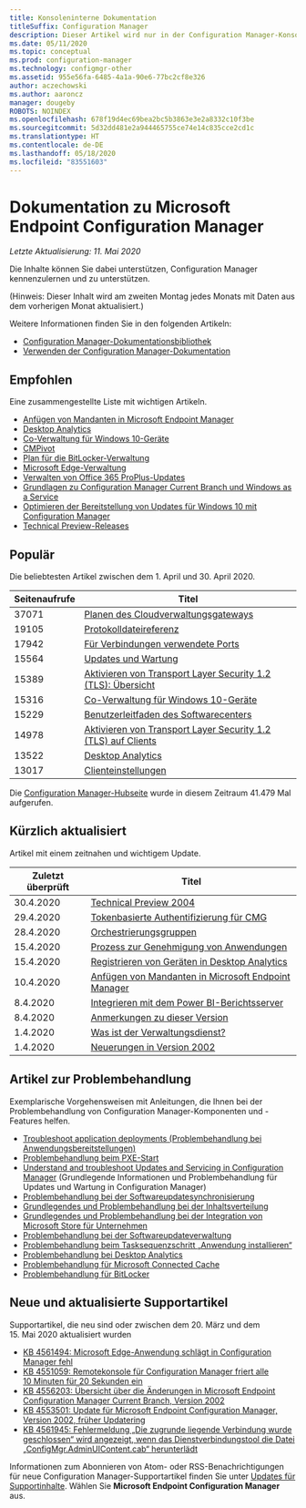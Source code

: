 ```yaml
---
title: Konsoleninterne Dokumentation
titleSuffix: Configuration Manager
description: Dieser Artikel wird nur in der Configuration Manager-Konsole angezeigt.
ms.date: 05/11/2020
ms.topic: conceptual
ms.prod: configuration-manager
ms.technology: configmgr-other
ms.assetid: 955e56fa-6485-4a1a-90e6-77bc2cf8e326
author: aczechowski
ms.author: aaroncz
manager: dougeby
ROBOTS: NOINDEX
ms.openlocfilehash: 678f19d4ec69bea2bc5b3863e3e2a8332c10f3be
ms.sourcegitcommit: 5d32dd481e2a944465755ce74e14c835cce2cd1c
ms.translationtype: HT
ms.contentlocale: de-DE
ms.lasthandoff: 05/18/2020
ms.locfileid: "83551603"
---
```

<!-- 
- Feature 1357546
- This page displays in-console, under the Community workspace, Documentation node. 
- Don't use any relative links; must be full https://docs.microsoft.com and language neutral
- Process: https://microsoft.sharepoint.com/teams/ConfigMgr/Documents/ContentPub/Data%20collection%20process%20for%20Feature%201357546%20In-console%20documentation.docx?web=1
-->

# <a name="microsoft-endpoint-configuration-manager-documentation"></a>Dokumentation zu Microsoft Endpoint Configuration Manager

*Letzte Aktualisierung: 11. Mai 2020*

Die Inhalte können Sie dabei unterstützen, Configuration Manager kennenzulernen und zu unterstützen.

(Hinweis: Dieser Inhalt wird am zweiten Montag jedes Monats mit Daten aus dem vorherigen Monat aktualisiert.)

Weitere Informationen finden Sie in den folgenden Artikeln:

- [Configuration Manager-Dokumentationsbibliothek](https://docs.microsoft.com/mem/configmgr)  
- [Verwenden der Configuration Manager-Dokumentation](https://docs.microsoft.com/mem/configmgr/core/understand/use-docs)

## <a name="recommended"></a>Empfohlen

Eine zusammengestellte Liste mit wichtigen Artikeln.

- [Anfügen von Mandanten in Microsoft Endpoint Manager](https://docs.microsoft.com/mem/configmgr/tenant-attach/device-sync-actions)
- [Desktop Analytics](https://docs.microsoft.com/mem/configmgr/desktop-analytics/overview)
- [Co-Verwaltung für Windows 10-Geräte](https://docs.microsoft.com/mem/configmgr/comanage/overview)  
- [CMPivot](https://docs.microsoft.com/mem/configmgr/core/servers/manage/cmpivot)  
- [Plan für die BitLocker-Verwaltung](https://docs.microsoft.com/mem/configmgr/protect/plan-design/bitlocker-management)  
- [Microsoft Edge-Verwaltung](https://docs.microsoft.com/mem/configmgr/apps/deploy-use/deploy-edge)  
- [Verwalten von Office 365 ProPlus-Updates](https://docs.microsoft.com/mem/configmgr/sum/deploy-use/manage-office-365-proplus-updates)  
- [Grundlagen zu Configuration Manager Current Branch und Windows as a Service](https://docs.microsoft.com/mem/configmgr/core/understand/configuration-manager-and-windows-as-service)
- [Optimieren der Bereitstellung von Updates für Windows 10 mit Configuration Manager](https://docs.microsoft.com/mem/configmgr/sum/deploy-use/optimize-windows-10-update-delivery)
- [Technical Preview-Releases](https://docs.microsoft.com/mem/configmgr/core/get-started/technical-preview)

## <a name="trending"></a>Populär

Die beliebtesten Artikel zwischen dem 1. April und 30. April 2020.

| Seitenaufrufe | Titel |
|------------|-------|
| 37071 | [Planen des Cloudverwaltungsgateways](https://docs.microsoft.com/mem/configmgr/core/clients/manage/cmg/plan-cloud-management-gateway) |
| 19105 | [Protokolldateireferenz](https://docs.microsoft.com/mem/configmgr/core/plan-design/hierarchy/log-files) |
| 17942 | [Für Verbindungen verwendete Ports](https://docs.microsoft.com/mem/configmgr/core/plan-design/hierarchy/ports) |
| 15564 | [Updates und Wartung](https://docs.microsoft.com/mem/configmgr/core/servers/manage/updates) |
| 15389 | [Aktivieren von Transport Layer Security 1.2 (TLS): Übersicht](https://docs.microsoft.com/mem/configmgr/core/plan-design/security/enable-tls-1-2) |
| 15316 | [Co-Verwaltung für Windows 10-Geräte](https://docs.microsoft.com/mem/configmgr/comanage/overview) |
| 15229 | [Benutzerleitfaden des Softwarecenters](https://docs.microsoft.com/mem/configmgr/core/understand/software-center) |
| 14978 | [Aktivieren von Transport Layer Security 1.2 (TLS) auf Clients](https://docs.microsoft.com/mem/configmgr/core/plan-design/security/enable-tls-1-2-client) |
| 13522 | [Desktop Analytics](https://docs.microsoft.com/mem/configmgr/desktop-analytics/overview) |
| 13017 | [Clienteinstellungen](https://docs.microsoft.com/mem/configmgr/core/clients/deploy/about-client-settings) |

Die [Configuration Manager-Hubseite](https://docs.microsoft.com/mem/configmgr/) wurde in diesem Zeitraum 41.479 Mal aufgerufen.

## <a name="recently-updated"></a>Kürzlich aktualisiert

Artikel mit einem zeitnahen und wichtigem Update.

| Zuletzt überprüft | Titel |
|---------------|-------|
| 30.4.2020 | [Technical Preview 2004](https://docs.microsoft.com/mem/configmgr/core/get-started/2020/technical-preview-2004) |
| 29.4.2020 | [Tokenbasierte Authentifizierung für CMG](https://docs.microsoft.com/mem/configmgr/core/clients/deploy/deploy-clients-cmg-token) |
| 28.4.2020 | [Orchestrierungsgruppen](https://docs.microsoft.com/mem/configmgr/sum/deploy-use/orchestration-groups) |
| 15.4.2020 | [Prozess zur Genehmigung von Anwendungen](https://docs.microsoft.com/mem/configmgr/develop/apps/application-approval-process) |
| 15.4.2020 | [Registrieren von Geräten in Desktop Analytics](https://docs.microsoft.com/mem/configmgr/desktop-analytics/enroll-devices) |
| 10.4.2020 | [Anfügen von Mandanten in Microsoft Endpoint Manager](https://docs.microsoft.com/mem/configmgr/tenant-attach/device-sync-actions) |
| 8\.4.2020 | [Integrieren mit dem Power BI-Berichtsserver](https://docs.microsoft.com/mem/configmgr/core/servers/manage/powerbi-report-server) |
| 8\.4.2020 | [Anmerkungen zu dieser Version](https://docs.microsoft.com/mem/configmgr/core/servers/deploy/install/release-notes) |
| 1\.4.2020 | [Was ist der Verwaltungsdienst?](https://docs.microsoft.com/mem/configmgr/develop/adminservice/overview) |
| 1\.4.2020 | [Neuerungen in Version 2002](https://docs.microsoft.com/mem/configmgr/core/plan-design/changes/whats-new-in-version-2002) |

## <a name="troubleshooting-articles"></a>Artikel zur Problembehandlung

Exemplarische Vorgehensweisen mit Anleitungen, die Ihnen bei der Problembehandlung von Configuration Manager-Komponenten und -Features helfen.

- [Troubleshoot application deployments (Problembehandlung bei Anwendungsbereitstellungen)](https://docs.microsoft.com/mem/configmgr/apps/understand/app-deployment-technical-reference)
- [Problembehandlung beim PXE-Start](https://support.microsoft.com/help/4468612)
- [Understand and troubleshoot Updates and Servicing in Configuration Manager](https://support.microsoft.com/help/4490424) (Grundlegende Informationen und Problembehandlung für Updates und Wartung in Configuration Manager)
- [Problembehandlung bei der Softwareupdatesynchronisierung](https://support.microsoft.com/help/10059)
- [Grundlegendes und Problembehandlung bei der Inhaltsverteilung](https://support.microsoft.com/help/4482728)
- [Grundlegendes und Problembehandlung bei der Integration von Microsoft Store für Unternehmen](https://docs.microsoft.com/mem/configmgr/apps/deploy-use/troubleshoot-microsoft-store-for-business-integration)
- [Problembehandlung bei der Softwareupdateverwaltung](https://support.microsoft.com/help/10680)
- [Problembehandlung beim Tasksequenzschritt „Anwendung installieren“](https://support.microsoft.com/help/18408/)
- [Problembehandlung bei Desktop Analytics](https://docs.microsoft.com/mem/configmgr/desktop-analytics/troubleshooting)
- [Problembehandlung für Microsoft Connected Cache](https://docs.microsoft.com/mem/configmgr/core/servers/deploy/configure/troubleshoot-microsoft-connected-cache)
- [Problembehandlung für BitLocker](https://docs.microsoft.com/mem/configmgr/protect/tech-ref/bitlocker/troubleshoot)

## <a name="new-and-updated-support-articles"></a>Neue und aktualisierte Supportartikel

Supportartikel, die neu sind oder zwischen dem 20. März und dem 15. Mai 2020 aktualisiert wurden

- [KB 4561494: Microsoft Edge-Anwendung schlägt in Configuration Manager fehl](https://support.microsoft.com/help/4561494)
- [KB 4551059: Remotekonsole für Configuration Manager friert alle 10 Minuten für 20 Sekunden ein](https://support.microsoft.com/help/4551059)
- [KB 4556203: Übersicht über die Änderungen in Microsoft Endpoint Configuration Manager Current Branch, Version 2002](https://support.microsoft.com/help/4556203)
- [KB 4553501: Update für Microsoft Endpoint Configuration Manager, Version 2002, früher Updatering](https://support.microsoft.com/help/4553501)
- [KB 4561945: Fehlermeldung „Die zugrunde liegende Verbindung wurde geschlossen“ wird angezeigt, wenn das Dienstverbindungstool die Datei „ConfigMgr.AdminUIContent.cab“ herunterlädt](https://support.microsoft.com/help/4561945)

Informationen zum Abonnieren von Atom- oder RSS-Benachrichtigungen für neue Configuration Manager-Supportartikel finden Sie unter [Updates für Supportinhalte](https://support.microsoft.com/help/4089498/). Wählen Sie **Microsoft Endpoint Configuration Manager** aus.  
